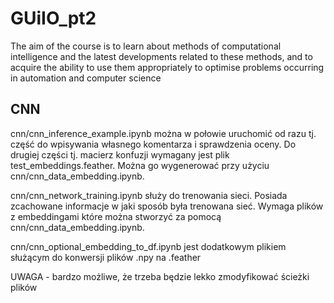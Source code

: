 # GUiIO_pt2
The aim of the course is to learn about methods of computational intelligence and the latest developments related to these methods, and to acquire the ability to use them appropriately to optimise problems occurring in automation and computer science

## CNN
cnn/cnn_inference_example.ipynb można w połowie uruchomić od razu tj. część do wpisywania własnego komentarza i sprawdzenia oceny. Do drugiej części tj. macierz konfuzji wymagany jest plik test_embeddings.feather. Można go wygenerować przy użyciu cnn/cnn_data_embedding.ipynb. 

cnn/cnn_network_training.ipynb służy do trenowania sieci. Posiada zcachowane informacje w jaki sposób była trenowana sieć. Wymaga plików z embeddingami które można stworzyć za pomocą cnn/cnn_data_embedding.ipynb. 

cnn/cnn_optional_embedding_to_df.ipynb jest dodatkowym plikiem służącym do konwersji plików .npy na .feather

UWAGA - bardzo możliwe, że trzeba będzie lekko zmodyfikować ścieżki plików